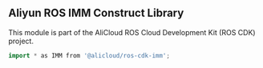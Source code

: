 ## Aliyun ROS IMM Construct Library

This module is part of the AliCloud ROS Cloud Development Kit (ROS CDK) project.

```go
import * as IMM from '@alicloud/ros-cdk-imm';
```
